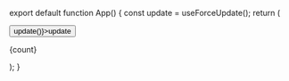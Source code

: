 export default function App() {
const update = useForceUpdate();
return (

<div className="App">
<button onClick={() => update()}>update</button>
<p>{count}</p>
</div>
);
}
